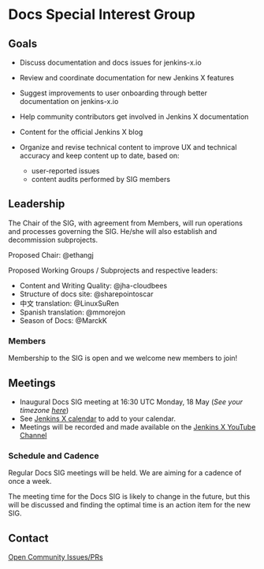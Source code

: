 # Docs Special Interest Group

## Goals
* Discuss documentation and docs issues for jenkins-x.io
* Review and coordinate documentation for new Jenkins X features
* Suggest improvements to user onboarding through better documentation on  jenkins-x.io
* Help community contributors get involved in Jenkins X documentation
* Content for the official Jenkins X blog
* Organize and revise technical content to improve UX and technical accuracy and keep content up to date, based on:

     * user-reported issues
     * content audits performed by SIG members

## Leadership

The Chair of the SIG, with agreement from Members, will run operations and processes governing the SIG. He/she will also establish and decommission subprojects.

Proposed Chair: @ethangj 

Proposed Working Groups / Subprojects and respective leaders:
* Content and Writing Quality: @jha-cloudbees 
* Structure of docs site: @sharepointoscar 
* 中文 translation: @LinuxSuRen 
* Spanish translation: @mmorejon 
* Season of Docs: @MarckK 


### Members
Membership to the SIG is open and we welcome new members to join!

## Meetings
* Inaugural Docs SIG meeting at 16:30 UTC Monday, 18 May (*See your timezone [here](https://time.is/1630_in_UTC)*)
* See [Jenkins X calendar](https://jenkins-x.io/community/calendar/) to add to your calendar.
* Meetings will be recorded and made available on the [Jenkins X YouTube Channel](https://www.youtube.com/channel/UCN2kblPjXKMcjjVYmwvquvg)


### Schedule and Cadence
Regular Docs SIG meetings will be held. We are aiming for a cadence of once a week. 

The meeting time for the Docs SIG is likely to change in the future, but this will be discussed and finding the optimal time is an action item for the new SIG.

## Contact
[Open Community Issues/PRs](https://github.com/jenkins-x/jx-docs/issues)
